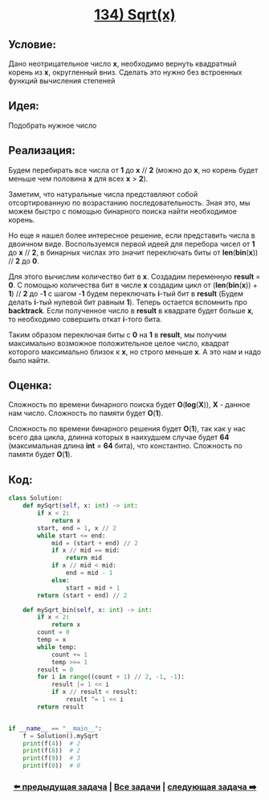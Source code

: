 <div align='center'>
<h1><a href='https://leetcode.com/problems/sqrtx/description/'><strong>134) Sqrt(x)</strong></a></h1>
</div>

## **Условие:**

Дано неотрицательное число **x**, необходимо вернуть квадратный корень из **x**, округленный вниз. Сделать это нужно без встроенных функций вычисления степеней

## **Идея:**

Подобрать нужное число

## **Реализация:**

Будем перебирать все числа от **1** до **x** // **2** (можно до **x**, но корень будет меньше чем половина **x** для всех **x** > **2**).

Заметим, что натуральные числа представляют собой отсортированную по возрастанию последовательность. Зная это, мы можем быстро с помощью бинарного поиска найти необходимое корень.

Но еще я нашел более интересное решение, если представить числа в двоичном виде. Воспользуемся первой идеей для перебора чисел от **1** до **x** // **2**, в бинарных числах это значит переключать биты от **len**(**bin**(**x**)) // **2** до **0**.

Для этого вычислим количество бит в **x**. Создадим переменную **result** = **0**. С помощью количества бит в числе **x** создадим цикл от (**len**(**bin**(**x**)) + **1**) // **2** до -**1** с шагом -**1** будем переключать **i**-тый бит в **result** (Будем делать **i**-тый нулевой бит равным **1**). Теперь остается вспомнить про **backtrack**. Если полученное число в **result** в квадрате будет больше **x**, то необходимо совершить откат **i**-того бита.

Таким образом переключая биты с **0** на **1** в **result**, мы получим максимально возможное положительное целое число, квадрат которого максимально близок к **x**, но строго меньше **x**. А это нам и надо было найти.



## **Оценка:**

Сложность по времени бинарного поиска будет **O**(**log**(**X**)), **X** - данное нам число. Сложность по памяти будет **O**(**1**).

Сложность по времени бинарного решения будет **O**(**1**), так как у нас всего два цикла, длинна которых в наихудшем случае будет **64** (максимальная длина **int** = **64** бита), что константно. Сложность по памяти будет **O**(**1**).

## Код:
```python
class Solution:
    def mySqrt(self, x: int) -> int:
        if x < 2:
            return x
        start, end = 1, x // 2
        while start <= end:
            mid = (start + end) // 2
            if x // mid == mid:
                return mid
            if x // mid < mid:
                end = mid - 1
            else:
                start = mid + 1
        return (start + end) // 2

    def mySqrt_bin(self, x: int) -> int:
        if x < 2:
            return x
        count = 0
        temp = x
        while temp:
            count += 1
            temp >>= 1
        result = 0
        for i in range((count + 1) // 2, -1, -1):
            result |= 1 << i
            if x // result < result:
                result ^= 1 << i
        return result


if __name__ == "__main__":
    f = Solution().mySqrt
    print(f(4))  # 2
    print(f(8))  # 2
    print(f(9))  # 3
    print(f(0))  # 0

```

<div align='center'><h3><a href='https://github.com/TAskMAster339/PythonAlgorithms/tree/main/133.Factorial%20Trailing%20Zeroes'>⬅️ предыдущая задача</a>&nbsp;|&nbsp;<a href='https://github.com/TAskMAster339/PythonAlgorithms/tree/main/README.md'>Все задачи</a>&nbsp;|&nbsp;<a href='https://github.com/TAskMAster339/PythonAlgorithms/tree/main/135.Pow(x,%20n)'>следующая задача ➡️</a></h3></div>